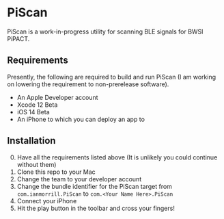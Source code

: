 # PiScan
PiScan is a work-in-progress utility for scanning BLE signals for BWSI PiPACT.

## Requirements
Presently, the following are required to build and run PiScan (I am working on lowering the requirement to non-prerelease software).
- An Apple Developer account
- Xcode 12 Beta
- iOS 14 Beta
- An iPhone to which you can deploy an app to

## Installation
0. Have all the requirements listed above (It is unlikely you could continue without them)
1. Clone this repo to your Mac
2. Change the team to your developer account
3. Change the bundle identifier for the PiScan target from `com.ianmorrill.PiScan` to `com.<Your Name Here>.PiScan`
4. Connect your iPhone
5. Hit the play button in the toolbar and cross your fingers!
